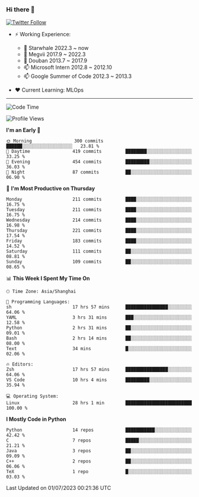 ### Hi there 👋

[![Twitter Follow](https://img.shields.io/twitter/follow/tianweidut?style=social)](https://twitter.com/tianweidut)

- ⚡ Working Experience:
  - 🔭 Starwhale 2022.3 ~ now
  - 🌱 Megvii 2017.9 ~ 2022.3
  - 🌱 Douban 2013.7 ~ 2017.9
  - 📫 Microsoft Intern 2012.8 ~ 2012.10
  - 📫 Google Summer of Code 2012.3 ~ 2013.3

- ❤️ Current Learning: MLOps

---
<!--START_SECTION:waka-->
![Code Time](http://img.shields.io/badge/Code%20Time-4%2C215%20hrs%2054%20mins-blue)

![Profile Views](http://img.shields.io/badge/Profile%20Views-0-blue)

**I'm an Early 🐤** 

```text
🌞 Morning                300 commits         ██████░░░░░░░░░░░░░░░░░░░   23.81 % 
🌆 Daytime                419 commits         ████████░░░░░░░░░░░░░░░░░   33.25 % 
🌃 Evening                454 commits         █████████░░░░░░░░░░░░░░░░   36.03 % 
🌙 Night                  87 commits          ██░░░░░░░░░░░░░░░░░░░░░░░   06.90 % 
```
📅 **I'm Most Productive on Thursday** 

```text
Monday                   211 commits         ████░░░░░░░░░░░░░░░░░░░░░   16.75 % 
Tuesday                  211 commits         ████░░░░░░░░░░░░░░░░░░░░░   16.75 % 
Wednesday                214 commits         ████░░░░░░░░░░░░░░░░░░░░░   16.98 % 
Thursday                 221 commits         ████░░░░░░░░░░░░░░░░░░░░░   17.54 % 
Friday                   183 commits         ████░░░░░░░░░░░░░░░░░░░░░   14.52 % 
Saturday                 111 commits         ██░░░░░░░░░░░░░░░░░░░░░░░   08.81 % 
Sunday                   109 commits         ██░░░░░░░░░░░░░░░░░░░░░░░   08.65 % 
```


📊 **This Week I Spent My Time On** 

```text
🕑︎ Time Zone: Asia/Shanghai

💬 Programming Languages: 
sh                       17 hrs 57 mins      ████████████████░░░░░░░░░   64.06 % 
YAML                     3 hrs 31 mins       ███░░░░░░░░░░░░░░░░░░░░░░   12.58 % 
Python                   2 hrs 31 mins       ██░░░░░░░░░░░░░░░░░░░░░░░   09.01 % 
Bash                     2 hrs 14 mins       ██░░░░░░░░░░░░░░░░░░░░░░░   08.00 % 
Text                     34 mins             █░░░░░░░░░░░░░░░░░░░░░░░░   02.06 % 

🔥 Editors: 
Zsh                      17 hrs 57 mins      ████████████████░░░░░░░░░   64.06 % 
VS Code                  10 hrs 4 mins       █████████░░░░░░░░░░░░░░░░   35.94 % 

💻 Operating System: 
Linux                    28 hrs 1 min        █████████████████████████   100.00 % 
```

**I Mostly Code in Python** 

```text
Python                   14 repos            ███████████░░░░░░░░░░░░░░   42.42 % 
C                        7 repos             █████░░░░░░░░░░░░░░░░░░░░   21.21 % 
Java                     3 repos             ██░░░░░░░░░░░░░░░░░░░░░░░   09.09 % 
C++                      2 repos             ██░░░░░░░░░░░░░░░░░░░░░░░   06.06 % 
TeX                      1 repo              █░░░░░░░░░░░░░░░░░░░░░░░░   03.03 % 
```




 Last Updated on 01/07/2023 00:21:36 UTC
<!--END_SECTION:waka-->
